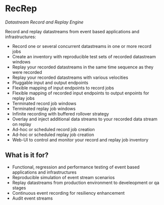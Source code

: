 # RecRep

*Datastream Record and Replay Engine*

Record and replay datastreams from event based applications and infrastructures:

- Record one or several concurrent datastreams in one or more record jobs
- Create an inventory with reproducible test sets of recorded datastream windows
- Replay your recorded datastreams in the same time sequence as they were recorded
- Replay your recorded datastreams with various velocities
- Pluggable input and output endpoints
- Flexible mapping of input endpoints to record jobs
- Flexible mapping of recorded input endpoints to output enpoints for replay jobs
- Terminated record job windows
- Terminated replay job windows
- Infinite recording with buffered rollover strategy
- Overlay and inject additional data streams to your recorded data stream on replay
- Ad-hoc or scheduled record job creation
- Ad-hoc or scheduled replay job creation
- Web-UI to control and monitor your record and replay job inventory 

## What is it for?

- Functional, regression and performance testing of event based applications and infrastructures
- Reproducible simulation of event stream scenarios
- Replay datastreams from production environment to develeopment or qa stages
- Continuous event recording for resiliency enhancement
- Audit event streams



